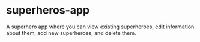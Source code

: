 # superheros-app
A superhero app where you can view existing superheroes, edit information about them, add new superheroes, and delete them.
